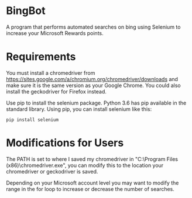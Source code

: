 # BingBot
A program that performs automated searches on bing using Selenium to increase your Microsoft Rewards points.

# Requirements
You must install a chromedriver from https://sites.google.com/a/chromium.org/chromedriver/downloads and make sure it is the same version as your Google Chrome.
You could also install the geckodriver for Firefox instead.

Use pip to install the selenium package. Python 3.6 has pip available in the standard library. Using pip, you can install selenium like this:

```pip install selenium```

# Modifications for Users
The PATH is set to where I saved my chromedriver in "C:\Program Files (x86)\chromedriver.exe", you can modify this to the location your chromedriver or geckodriver is saved.

Depending on your Microsoft account level you may want to modify the range in the for loop to increase or decrease the number of searches.
